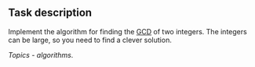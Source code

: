 ## Task description ##

Implement the algorithm for finding the [GCD](https://en.wikipedia.org/wiki/Greatest_common_divisor) of two integers. The integers can be large, so you need to find a clever solution.

*Topics - algorithms*.
